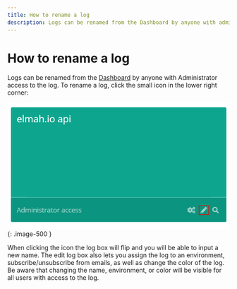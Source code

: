 ```yaml
---
title: How to rename a log
description: Logs can be renamed from the Dashboard by anyone with admin access. To rename a log, click the small pencil icon in the lower right corner.
---
```


# How to rename a log

Logs can be renamed from the [Dashboard](https://app.elmah.io/dashboard/) by anyone with Administrator access to the log. To rename a log, click the small <span class="fa fa-pencil"></span> icon in the lower right corner:

![Rename log](images/rename-log.png){: .image-500 }

When clicking the icon the log box will flip and you will be able to input a new name. The edit log box also lets you assign the log to an environment, subscribe/unsubscribe from emails, as well as change the color of the log. Be aware that changing the name, environment, or color will be visible for all users with access to the log.
